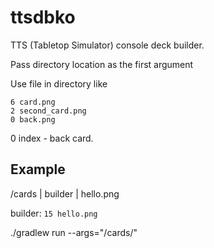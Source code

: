 # ttsdbko
TTS (Tabletop Simulator) console deck builder.

Pass directory location as the first argument

Use file in directory like

```
6 card.png
2 second_card.png
0 back.png
```

0 index - back card.

## Example
/cards
| builder
| hello.png

builder: `15 hello.png`

./gradlew run --args="/cards/" 
